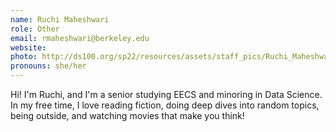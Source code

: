 ```yaml
---
name: Ruchi Maheshwari
role: Other
email: rmaheshwari@berkeley.edu
website: 
photo: http://ds100.org/sp22/resources/assets/staff_pics/Ruchi_Maheshwari.jpg
pronouns: she/her
---
```

Hi! I'm Ruchi, and I'm a senior studying EECS and minoring in Data Science. In my free time, I love reading fiction, doing deep dives into random topics, being outside, and watching movies that make you think!

